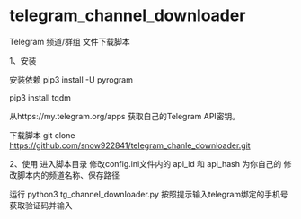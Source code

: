 # telegram_channel_downloader
Telegram 频道/群组 文件下载脚本

1、安装

安装依赖
pip3 install -U pyrogram

pip3 install tqdm

从https://my.telegram.org/apps 获取自己的Telegram API密钥。

下载脚本
git clone https://github.com/snow922841/telegram_chanle_downloader.git
  
2、使用
进入脚本目录
修改config.ini文件内的 api_id 和 api_hash 为你自己的
修改脚本内的频道名称、保存路径

运行  python3 tg_channel_downloader.py
按照提示输入telegram绑定的手机号获取验证码并输入 
